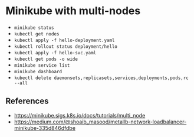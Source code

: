 # Minikube with multi-nodes

- `minikube status`
- `kubectl get nodes`
- `kubectl apply -f hello-deployment.yaml`
- `kubectl rollout status deployment/hello`
- `kubectl apply -f hello-svc.yaml`
- `kubectl get pods -o wide`
- `minikube service list`
- `minikube dashboard`
- `kubectl delete daemonsets,replicasets,services,deployments,pods,rc --all`

## References
- https://minikube.sigs.k8s.io/docs/tutorials/multi_node
- https://medium.com/@shoaib_masood/metallb-network-loadbalancer-minikube-335d846dfdbe
